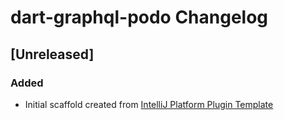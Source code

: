 <!-- Keep a Changelog guide -> https://keepachangelog.com -->

# dart-graphql-podo Changelog

## [Unreleased]
### Added
- Initial scaffold created from [IntelliJ Platform Plugin Template](https://github.com/JetBrains/intellij-platform-plugin-template)

